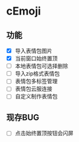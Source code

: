 # cEmoji
## 功能
- [x] 导入表情包图片
- [x] 当前窗口始终置顶
- [ ] 本地表情包可选择删除
- [ ] 导入zip格式表情包
- [ ] 表情包多标签管理
- [ ] 表情包云服连接
- [ ] 自定义制作表情包

## 现存BUG
- [ ] 点击始终置顶按钮会闪屏